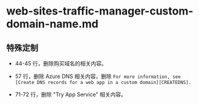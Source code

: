 # web-sites-traffic-manager-custom-domain-name.md

## 特殊定制

* 44-45 行，删除购买域名的相关内容。

* 57 行，删除 Azure DNS 相关内容，删除 `For more information, see [Create DNS records for a web app in a custom domain][CREATEDNS].`

* 71-72 行，删除 "Try App Service" 相关内容。